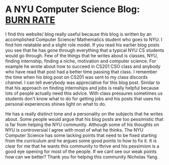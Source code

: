 
# A NYU Computer Science Blog: [BURN RATE](https://blog.torchnyu.com/)

I find this website/ blog really useful because this blog is written by an accomplished Computer Science/ Mathematics student who goes to NYU. I find him relatable and a slight role model. If you read his earlier blog posts you see that he has gone through everything that a typical NYU CS students would go through. Few of the things that he writes about is classes, NYU, finding internship, finding a niche, motivation and computer science. For example he wrote about how to succeed in CS201 CSO class and anybody who have read that post had a better time passing that class. I remember the time when his blog post on CS201 was sent to my class discords channel. I can tell everybody was appreciative for this blog post. Similar to that his approach on finding internships and jobs is really helpful because lots of people actually need this advice. With class pressures sometimes us students don't know what to do for getting jobs and his posts that uses his personal experiences shines light on what to do.

He has a really distinct tone and a personality on the subjects that he writes about. Some people would argue that his blog posts are too pessimistic that is far from helping the NYU community. Although some of his thoughts on NYU is controversial I agree with most of what he thinks. The NYU Computer Science has some lacking points that need to be fixed starting from the curriculum and he argues some good points to how to fix it. It is clear for me that he wants this community to thrive and his pessimism is a good eye opening for most of the people. If we cant see our weak points how can we better? Thank you for helping this community Nicholas Yang.
